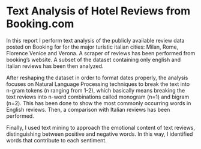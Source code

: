 # Text Analysis of Hotel Reviews from Booking.com

In this report I perform text analysis of the publicly available review data posted on Booking for for the major turistic italian cities: Milan, Rome, Florence Venice and Verona. A scraper of reviews has been performed from booking’s website. A subset of the dataset containing only english and italian reviews has been then analyzed. 

After reshaping the dataset in order to format dates properly, the analysis focuses on Natural Language Processing techniques to break the text into n-gram tokens (n ranging from 1-2), which basically means breaking the text reviews into n-word combinations called monogram (n=1) and bigram (n=2). 
This has been done to show the most commonly occurring words in English reviews. Then, a comparison with Italian reviews has been performed. 

Finally, I used text mining to approach the emotional content of text reviews, distinguishing between positive and negative words. In this way, I identified words that contribute to each sentiment.

